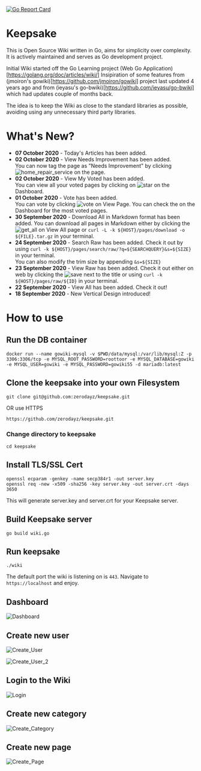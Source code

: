 [![Go Report Card](https://goreportcard.com/badge/github.com/zerodayz/keepsake)](https://goreportcard.com/report/github.com/zerodayz/keepsake)

# Keepsake
This is Open Source Wiki written in Go, aims for simplicity over complexity. It is actively maintained and serves as Go development project.

Initial Wiki started off the Go Learning project (Web Go Application)[https://golang.org/doc/articles/wiki/]
Insipiration of some features from (jmoiron's gowiki)[https://github.com/jmoiron/gowiki] project last updated 4 years ago and from (ieyasu's go-bwiki)[https://github.com/ieyasu/go-bwiki] which had updates couple of months back.

The idea is to keep the Wiki as close to the standard libraries as possible, avoiding using any unnecessary third party libraries.

# What's New?
- **07 October 2020** - Today's Articles has been added.
- **02 October 2020** - View Needs Improvement has been added.  
You can now tag the page as "Needs Improvement" by clicking ![home_repair_service](lib/icons/home_repair_service-24px.svg) on the page. 
- **02 October 2020** - View My Voted has been added.  
You can view all your voted pages by clicking on ![star](lib/icons/star-24px.svg) on the Dashboard. 
- **01 October 2020** - Vote has been added.  
You can vote by clicking ![vote](lib/icons/thumb_up_alt-24px.svg) on View Page. You can check the on the Dashboard for the most voted pages. 
- **30 September 2020** - Download All in Markdown format has been added. 
You can download all pages in Markdown either by clicking the ![get_all](lib/icons/get_app-24px.svg) on View All page or `curl -L -k ${HOST}/pages/download -o ${FILE}.tar.gz` in your terminal. 
- **24 September 2020** - Search Raw has been added. 
Check it out by using `curl -k ${HOST}/pages/search/raw/?q=${SEARCHQUERY}&s=${SIZE}` in your terminal.  
You can also modify the trim size by appending `&s=${SIZE}` 
- **23 September 2020** - View Raw has been added. 
Check it out either on web by clicking the ![save](lib/icons/save-24px.svg) next to the title or using `curl -k ${HOST}/pages/raw/${ID}` in your terminal. 
- **22 September 2020** - View All has been added. Check it out! 
- **18 September 2020** - New Vertical Design introduced!

# How to use
## Run the DB container
```
docker run --name gowiki-mysql -v $PWD/data/mysql:/var/lib/mysql:Z -p 3306:3306/tcp -e MYSQL_ROOT_PASSWORD=roottoor -e MYSQL_DATABASE=gowiki -e MYSQL_USER=gowiki -e MYSQL_PASSWORD=gowiki55 -d mariadb:latest
```

## Clone the keepsake into your own Filesystem
~~~
git clone git@github.com:zerodayz/keepsake.git
~~~
OR use HTTPS
~~~
https://github.com/zerodayz/keepsake.git
~~~

### Change directory to keepsake
~~~
cd keepsake
~~~

## Install TLS/SSL Cert
~~~
openssl ecparam -genkey -name secp384r1 -out server.key
openssl req -new -x509 -sha256 -key server.key -out server.crt -days 3650
~~~
This will generate server.key and server.crt for your Keepsake server.

## Build Keepsake server
~~~
go build wiki.go
~~~

## Run keepsake
~~~
./wiki
~~~

The default port the wiki is listening on is `443`.
Navigate to `https://localhost` and enjoy.

## Dashboard
![Dashboard](screenshots/Dashboard.png)

## Create new user
![Create_User](screenshots/Create_User.png)

![Create_User_2](screenshots/Create_User_2.png)

## Login to the Wiki
![Login](screenshots/Login.png)

## Create new category
![Create_Category](screenshots/Create_Category.png)

## Create new page
![Create_Page](screenshots/Create_Page.png)

